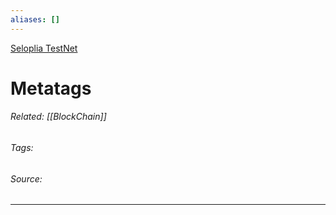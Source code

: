 ```yaml
---
aliases: []
---
```


[Seloplia TestNet](https://faucet.sepolia.dev/)







# Metatags
###### Related: [[BlockChain]]
###### Tags: 
###### Source: 

---